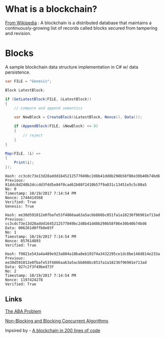 # What is a blockchain?

[From Wikipedia](https://en.wikipedia.org/wiki/Blockchain) : A blockchain is a distributed database that maintains a continuously-growing list of records called blocks secured from tampering and revision.


# Blocks

A sample blockchain data structure implementation in C# w/ data persistence.


```csharp
var FILE = "Genesis";

Block LatestBlock;

if (GetLatestBlock(FILE, &LatestBlock))
{
    // compare and append semantics

    var NewBlock = CreateBlock(&LatestBlock, Nonce(), Data());

    if (AppendBlock(FILE, &NewBlock) <= 0)
    {
        // reject
    }
}
```

```csharp
Map(FILE, (i) => 
{
    Print(i);
});
```

```
Hash: cc3cdc73e13d28addd1645212577049bc2d8b41dd8b298b58f86e30b40b74bd6
Previous: 81ddc8d248b2dccdd3fdd5e84f0cad62b08f2d10b57f9a831c13451e5c5c80a5
No: 0
Timestamp: 10/19/2017 7:14:54 PM
Nonce: 1744414568
Verified: True
Genesis: True

Hash: ee30d591012e0fbafe53f4866aa63a5acbb868bc851fa1a18236f96901e713ad
Previous: cc3cdc73e13d28addd1645212577049bc2d8b41dd8b298b58f86e30b40b74bd6
Data: 006261d0ffb0e03f
No: 1
Timestamp: 10/19/2017 7:14:54 PM
Nonce: 857614893
Verified: True

Hash: f9021e543a4a489e923a804a10ba8eb19374a3432295ce1dc8be148d814e233a
Previous: ee30d591012e0fbafe53f4866aa63a5acbb868bc851fa1a18236f96901e713ad
Data: 927c2f3f49bed73f
No: 2
Timestamp: 10/19/2017 7:14:54 PM
Nonce: 1197424278
Verified: True
```

## Links

[The ABA Problem](https://en.wikipedia.org/wiki/ABA_problem)

[Non-Blocking and Blocking Concurrent Algorithms](http://www.research.ibm.com/people/m/michael/podc-1996.pdf)

Inpsired by - [A blockchain in 200 lines of code](https://medium.com/@lhartikk/a-blockchain-in-200-lines-of-code-963cc1cc0e54)
